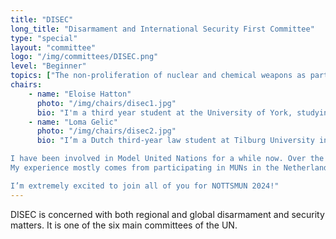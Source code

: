```yaml
---
title: "DISEC"
long_title: "Disarmament and International Security First Committee"
type: "special"
layout: "committee"
logo: "/img/committees/DISEC.png"
level: "Beginner"
topics: ["The non-proliferation of nuclear and chemical weapons as part of the Joint Comprehensive Plan of Action", "The prevention of terrorists gaining radioactive sources"]
chairs:
    - name: "Eloise Hatton"
      photo: "/img/chairs/disec1.jpg"
      bio: "I'm a third year student at the University of York, studying Social & Political Sciences, and I have been a part of UNA York since her first year. I have attended multiple conferences and holds a 100% best delegate rate. I have been President at UNA York for the last year and have been chairing weekly sessions as well as York’s Mega Mini MUN (York Internal MUN). After my success in DISEC at NottsMUN last year, I'm delighted to be chairing the committee in 2024 and I'm looking forward to supporting delegates."
    - name: "Loma Gelic"
      photo: "/img/chairs/disec2.jpg"
      bio: "I’m a Dutch third-year law student at Tilburg University in the Netherlands. Next to my studies I’m part of the United Netherlands delegation, where my love for MUN’ing grew even further.

I have been involved in Model United Nations for a while now. Over the last few years, I have had the privilege to have gained experience as a delegate as well as being chair in several committees. 
My experience mostly comes from participating in MUNs in the Netherlands, but I’ve also participated as a delegate in international MUNs such as Oxford International Model United Nations and Harvard National Model United Nations. 

I’m extremely excited to join all of you for NOTTSMUN 2024!"
---
```


DISEC is concerned with both regional and global disarmament and security matters. It is one of the six main committees of the UN.
